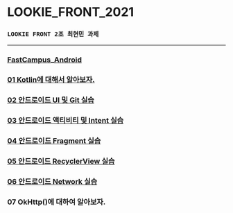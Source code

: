 # LOOKIE_FRONT_2021

### `LOOKIE FRONT 2조 최현민 과제`

---

### [FastCampus_Android](https://github.com/hyunmin0317/FastCampus_Android)

### [01 Kotlin에 대해서 알아보자.](https://github.com/hyunmin0317/LOOKIE_FRONT_2021/blob/master/hyunmin/week01/week01.md)

### [02 안드로이드 UI 및 Git 실습](https://github.com/hyunmin0317/LOOKIE_FRONT_2021/blob/master/hyunmin/week02/week02.md)

### [03 안드로이드 액티비티 및 Intent 실습](https://github.com/hyunmin0317/LOOKIE_FRONT_2021/blob/master/hyunmin/week03/week03.md)

### [04 안드로이드 Fragment 실습](https://github.com/hyunmin0317/LOOKIE_FRONT_2021/blob/master/hyunmin/week04/week04.md)

### [05 안드로이드 RecyclerView 실습](https://github.com/hyunmin0317/LOOKIE_FRONT_2021/blob/master/hyunmin/week05/week05.md)

### [06 안드로이드 Network 실습](https://github.com/hyunmin0317/LOOKIE_FRONT_2021/blob/master/hyunmin/week05/week06.md)

### 07 OkHttp()에 대하여 알아보자.

